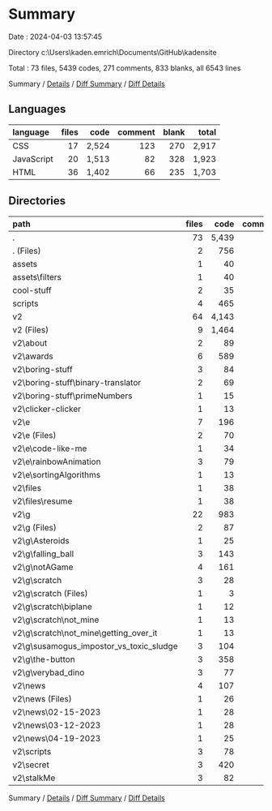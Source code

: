 # Summary

Date : 2024-04-03 13:57:45

Directory c:\\Users\\kaden.emrich\\Documents\\GitHub\\kadensite

Total : 73 files,  5439 codes, 271 comments, 833 blanks, all 6543 lines

Summary / [Details](details.md) / [Diff Summary](diff.md) / [Diff Details](diff-details.md)

## Languages
| language | files | code | comment | blank | total |
| :--- | ---: | ---: | ---: | ---: | ---: |
| CSS | 17 | 2,524 | 123 | 270 | 2,917 |
| JavaScript | 20 | 1,513 | 82 | 328 | 1,923 |
| HTML | 36 | 1,402 | 66 | 235 | 1,703 |

## Directories
| path | files | code | comment | blank | total |
| :--- | ---: | ---: | ---: | ---: | ---: |
| . | 73 | 5,439 | 271 | 833 | 6,543 |
| . (Files) | 2 | 756 | 50 | 124 | 930 |
| assets | 1 | 40 | 0 | 3 | 43 |
| assets\\filters | 1 | 40 | 0 | 3 | 43 |
| cool-stuff | 2 | 35 | 0 | 8 | 43 |
| scripts | 4 | 465 | 39 | 93 | 597 |
| v2 | 64 | 4,143 | 182 | 605 | 4,930 |
| v2 (Files) | 9 | 1,464 | 57 | 200 | 1,721 |
| v2\\about | 2 | 89 | 2 | 17 | 108 |
| v2\\awards | 6 | 589 | 39 | 62 | 690 |
| v2\\boring-stuff | 3 | 84 | 0 | 2 | 86 |
| v2\\boring-stuff\\binary-translator | 2 | 69 | 0 | 1 | 70 |
| v2\\boring-stuff\\primeNumbers | 1 | 15 | 0 | 1 | 16 |
| v2\\clicker-clicker | 1 | 13 | 0 | 0 | 13 |
| v2\\e | 7 | 196 | 7 | 41 | 244 |
| v2\\e (Files) | 2 | 70 | 4 | 12 | 86 |
| v2\\e\\code-like-me | 1 | 34 | 2 | 7 | 43 |
| v2\\e\\rainbowAnimation | 3 | 79 | 1 | 22 | 102 |
| v2\\e\\sortingAlgorithms | 1 | 13 | 0 | 0 | 13 |
| v2\\files | 1 | 38 | 0 | 8 | 46 |
| v2\\files\\resume | 1 | 38 | 0 | 8 | 46 |
| v2\\g | 22 | 983 | 31 | 157 | 1,171 |
| v2\\g (Files) | 2 | 87 | 3 | 29 | 119 |
| v2\\g\\Asteroids | 1 | 25 | 0 | 0 | 25 |
| v2\\g\\falling_ball | 3 | 143 | 0 | 5 | 148 |
| v2\\g\\notAGame | 4 | 161 | 2 | 39 | 202 |
| v2\\g\\scratch | 3 | 28 | 0 | 3 | 31 |
| v2\\g\\scratch (Files) | 1 | 3 | 0 | 1 | 4 |
| v2\\g\\scratch\\biplane | 1 | 12 | 0 | 1 | 13 |
| v2\\g\\scratch\\not_mine | 1 | 13 | 0 | 1 | 14 |
| v2\\g\\scratch\\not_mine\\getting_over_it | 1 | 13 | 0 | 1 | 14 |
| v2\\g\\susamogus_impostor_vs_toxic_sludge | 3 | 104 | 9 | 9 | 122 |
| v2\\g\\the-button | 3 | 358 | 14 | 66 | 438 |
| v2\\g\\verybad_dino | 3 | 77 | 3 | 6 | 86 |
| v2\\news | 4 | 107 | 0 | 12 | 119 |
| v2\\news (Files) | 1 | 26 | 0 | 3 | 29 |
| v2\\news\\02-15-2023 | 1 | 28 | 0 | 3 | 31 |
| v2\\news\\03-12-2023 | 1 | 28 | 0 | 3 | 31 |
| v2\\news\\04-19-2023 | 1 | 25 | 0 | 3 | 28 |
| v2\\scripts | 3 | 78 | 6 | 34 | 118 |
| v2\\secret | 3 | 420 | 38 | 58 | 516 |
| v2\\stalkMe | 3 | 82 | 2 | 14 | 98 |

Summary / [Details](details.md) / [Diff Summary](diff.md) / [Diff Details](diff-details.md)